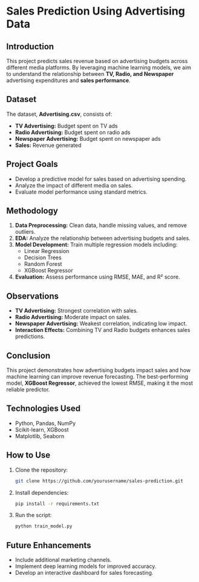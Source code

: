 # Sales Prediction Using Advertising Data

## Introduction
This project predicts sales revenue based on advertising budgets across different media platforms. By leveraging machine learning models, we aim to understand the relationship between **TV, Radio, and Newspaper** advertising expenditures and **sales performance**.

## Dataset
The dataset, **Advertising.csv**, consists of:
- **TV Advertising:** Budget spent on TV ads
- **Radio Advertising:** Budget spent on radio ads
- **Newspaper Advertising:** Budget spent on newspaper ads
- **Sales:** Revenue generated

## Project Goals
- Develop a predictive model for sales based on advertising spending.
- Analyze the impact of different media on sales.
- Evaluate model performance using standard metrics.

## Methodology
1. **Data Preprocessing:** Clean data, handle missing values, and remove outliers.
2. **EDA:** Analyze the relationship between advertising budgets and sales.
3. **Model Development:** Train multiple regression models including:
   - Linear Regression
   - Decision Trees
   - Random Forest
   - XGBoost Regressor
4. **Evaluation:** Assess performance using RMSE, MAE, and R² score.

## Observations
- **TV Advertising:** Strongest correlation with sales.
- **Radio Advertising:** Moderate impact on sales.
- **Newspaper Advertising:** Weakest correlation, indicating low impact.
- **Interaction Effects:** Combining TV and Radio budgets enhances sales predictions.

## Conclusion
This project demonstrates how advertising budgets impact sales and how machine learning can improve revenue forecasting. The best-performing model, **XGBoost Regressor**, achieved the lowest RMSE, making it the most reliable predictor.

## Technologies Used
- Python, Pandas, NumPy
- Scikit-learn, XGBoost
- Matplotlib, Seaborn

## How to Use
1. Clone the repository:
   ```bash
   git clone https://github.com/yourusername/sales-prediction.git
   ```
2. Install dependencies:
   ```bash
   pip install -r requirements.txt
   ```
3. Run the script:
   ```bash
   python train_model.py
   ```

## Future Enhancements
- Include additional marketing channels.
- Implement deep learning models for improved accuracy.
- Develop an interactive dashboard for sales forecasting.
